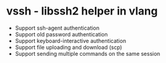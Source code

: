 # vssh - libssh2 helper in vlang

- Support ssh-agent authentication
- Support old password authentication
- Support keyboard-interactive authentication
- Support file uploading and download (scp)
- Support sending multiple commands on the same session
